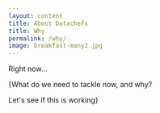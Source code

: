 ```yaml
---
layout: content
title: About Datachefs
title: Why
permalink: /why/
image: breakfast-many2.jpg
---
```


Right now...

{What do we need to tackle now, and why?

Let's see if this is working}
